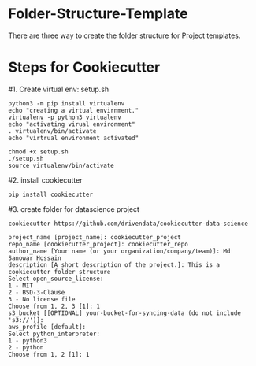 # Folder-Structure-Template
There are three way to create the folder structure for Project templates.

# Steps for Cookiecutter
#1. Create virtual env: setup.sh
```
python3 -m pip install virtualenv
echo "creating a virtual envirnment."
virtualenv -p python3 virtualenv
echo "activating virual environment"
. virtualenv/bin/activate
echo "virtrual environment activated"

```
```
chmod +x setup.sh
./setup.sh
source virtualenv/bin/activate
```
#2. install cookiecutter
```
pip install cookiecutter
```
#3. create folder for datascience project
```
cookiecutter https://github.com/drivendata/cookiecutter-data-science
```
```
project_name [project_name]: cookiecutter_project
repo_name [cookiecutter_project]: cookiecutter_repo
author_name [Your name (or your organization/company/team)]: Md Sanowar Hossain
description [A short description of the project.]: This is a cookiecutter folder structure
Select open_source_license:
1 - MIT
2 - BSD-3-Clause
3 - No license file
Choose from 1, 2, 3 [1]: 1
s3_bucket [[OPTIONAL] your-bucket-for-syncing-data (do not include 's3://')]: 
aws_profile [default]: 
Select python_interpreter:
1 - python3
2 - python
Choose from 1, 2 [1]: 1
```
